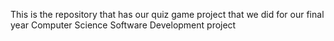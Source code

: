 This is the repository that has our quiz game project that we did for our final year Computer Science Software Development project

